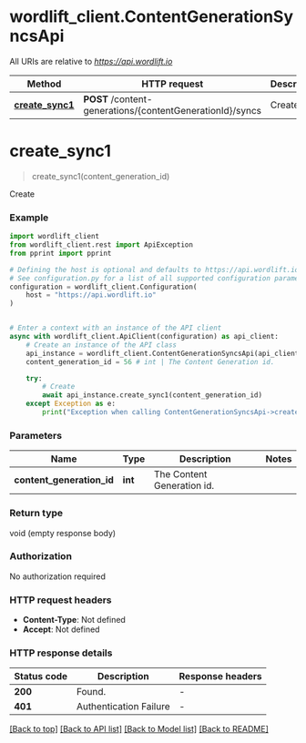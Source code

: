 # wordlift_client.ContentGenerationSyncsApi

All URIs are relative to *https://api.wordlift.io*

Method | HTTP request | Description
------------- | ------------- | -------------
[**create_sync1**](ContentGenerationSyncsApi.md#create_sync1) | **POST** /content-generations/{contentGenerationId}/syncs | Create


# **create_sync1**
> create_sync1(content_generation_id)

Create

### Example


```python
import wordlift_client
from wordlift_client.rest import ApiException
from pprint import pprint

# Defining the host is optional and defaults to https://api.wordlift.io
# See configuration.py for a list of all supported configuration parameters.
configuration = wordlift_client.Configuration(
    host = "https://api.wordlift.io"
)


# Enter a context with an instance of the API client
async with wordlift_client.ApiClient(configuration) as api_client:
    # Create an instance of the API class
    api_instance = wordlift_client.ContentGenerationSyncsApi(api_client)
    content_generation_id = 56 # int | The Content Generation id.

    try:
        # Create
        await api_instance.create_sync1(content_generation_id)
    except Exception as e:
        print("Exception when calling ContentGenerationSyncsApi->create_sync1: %s\n" % e)
```



### Parameters


Name | Type | Description  | Notes
------------- | ------------- | ------------- | -------------
 **content_generation_id** | **int**| The Content Generation id. | 

### Return type

void (empty response body)

### Authorization

No authorization required

### HTTP request headers

 - **Content-Type**: Not defined
 - **Accept**: Not defined

### HTTP response details

| Status code | Description | Response headers |
|-------------|-------------|------------------|
**200** | Found. |  -  |
**401** | Authentication Failure |  -  |

[[Back to top]](#) [[Back to API list]](../README.md#documentation-for-api-endpoints) [[Back to Model list]](../README.md#documentation-for-models) [[Back to README]](../README.md)

